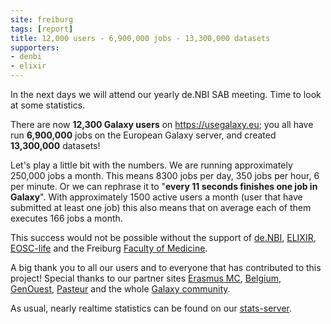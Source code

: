 ```yaml
---
site: freiburg
tags: [report]
title: 12,000 users - 6,900,000 jobs - 13,300,000 datasets
supporters:
- denbi
- elixir
---
```


In the next days we will attend our yearly de.NBI SAB meeting. Time to look at some statistics.

There are now **12,300 Galaxy users** on https://usegalaxy.eu; you all have run **6,900,000** jobs
on the European Galaxy server, and created **13,300,000** datasets! 

Let's play a little bit with the numbers. We are running approximately 250,000 jobs a month.
This means 8300 jobs per day, 350 jobs per hour, 6 per minute. Or we can rephrase it to
"**every 11 seconds finishes one job in Galaxy**". With approximately 1500 active users a month
(user that have submitted at least one job) this also means that on average each of them executes 166 jobs a month.

This success would not be possible without the support of [de.NBI](https://www.denbi.de/), [ELIXIR](http://elixir-europe.org/), [EOSC-life](https://www.eosc-portal.eu/eosc-life) and the Freiburg [Faculty of Medicine](http://www.med.uni-freiburg.de).

A big thank you to all our users and to everyone that has contributed to this project! Special thanks to our partner sites [Erasmus MC](https://galaxyproject.eu/erasmusmc/), [Belgium](https://galaxyproject.eu//belgium/), [GenOuest](https://www.genouest.org), [Pasteur](https://galaxyproject.eu/pasteur/) and the whole [Galaxy community](https://galaxyproject.org/community/).

As usual, nearly realtime statistics can be found on our 
[stats-server](https://stats.galaxyproject.eu/d/000000012/galaxy-user-statistics).
